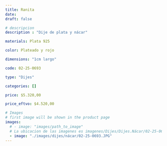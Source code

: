 ```yaml
---
title: Ranita
date: 
draft: false

# descripcion
description : "Dije de plata y nácar"

materials: Plata 925

color: Plateado y rojo

dimensions: "1cm largo"

code: 02-25-0693

type: "Dijes"

categories: []

price: $5.320,00

price_eftvo: $4.520,00

# Images
# first image will be shown in the product page
images:
  # - image: "images/path_to_image"
  # La ubicacion de las imagenes es imagenes/Dijes/Dijes.Nácar/02-25-0693-ranita
  - image: "./images/dijes/nácar/02-25-0693.JPG"
---
```

